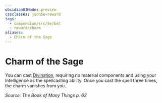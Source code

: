 ```yaml
---
obsidianUIMode: preview
cssclasses: json5e-reward
tags:
  - compendium/src/5e/bmt
  - reward/charm
aliases:
  - Charm of the Sage
---
```

# Charm of the Sage

You can cast [Divination](2-Mechanics/CLI/spells/divination.md), requiring no material components and using your Intelligence as the spellcasting ability. Once you cast the spell three times, the charm vanishes from you.

*Source: The Book of Many Things p. 62*